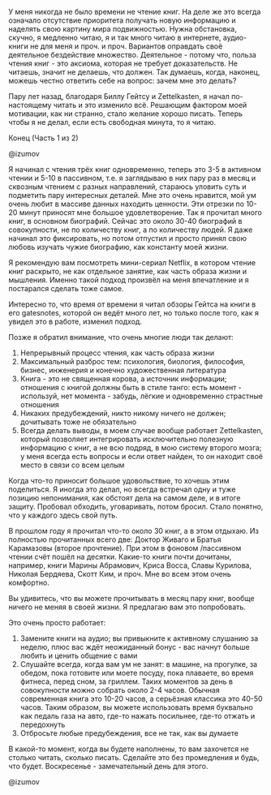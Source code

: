 У меня никогда не было времени не чтение книг. На деле же это всегда означало отсутствие приоритета получать новую информацию и наделять свою картину мира подвижностью. Нужна обстановка, скучно, я медленно читаю, я и так много читаю в интернете, аудио-книги не для меня и проч. и проч. Вариантов оправдать своё деятельное бездействие множество. Деятельное - потому что, польза чтения книг - это аксиома, которая не требует доказательств. Не читаешь, значит не делаешь, что должен. Так думаешь, когда, наконец, можешь честно ответить себе на вопрос: зачем мне это делать?

Пару лет назад, благодаря Биллу Гейтсу и Zettelkasten, я начал по-настоящему читать и это изменило всё. Решающим фактором моей мотивации, как ни странно, стало желание хорошо писать. Теперь чтобы я не делал, если есть свободная минута, то я читаю. 

Конец (Часть 1 из 2)

@izumov

Я начинал с чтения трёх книг одновременно, теперь это 3-5 в активном чтении и 5-10 в пассивном, т.е. я заглядываю в них пару раз в месяц и сквозным чтением с разных направлений, стараюсь уловить суть и подметить пару интересных деталей. Мне это очень нравится, мой ум очень любит в массиве данных находить ценности. Эти отрезки по 10-20 минут приносят мне большое удовлетворение. Так я прочитал много книг, в основном биографий. Сейчас это около 30-40 биографий в совокупности, не по количеству книг, а по количеству людей. Я даже начинал это фиксировать, но потом отпустил и просто принял свою любовь изучать чужие биографию, как константу моей жизни.

Я рекомендую вам посмотреть мини-сериал Netflix, в котором чтение книг раскрыто, не как отдельное занятие, как часть образа жизни и мышления. Именно такой подход произвёл на меня впечатление и я постарался сделать тоже самое. 

Интересно то, что время от времени я читал обзоры Гейтса на книги в его gatesnotes, которой он ведёт много лет, но только после того, как я увидел это в работе, изменил подход.

Позже я обратил внимание, что очень многие люди так делают: 
1) Непрерывный процесс чтения, как часть образа жизни
2) Максимальный разброс тем: психология, биология, философия, бизнес, инженерия и конечно художественная литература
3) Книга - это не священная корова, а источник информации; отношения с книгой должны быть в стиле танго: есть момент - используй, нет момента - забудь, лёгкие и одновременно страстные отношения
4) Никаких предубеждений, никто никому ничего не должен; дочитывать тоже не обязательно
5) Всегда делать выводы, в моем случае вообще работает Zettelkasten, который позволяет интегрировать исключительно полезную информацию с книг, а не всю подряд, в мою систему второго мозга; у меня всегда есть вопросы и если ответ найден, то он находит своё место в связи со всем целым

Когда что-то приносит большое удовольствие, то хочешь этим поделиться. Я иногда это делал, но всегда встречал одну и туже позицию непонимания, как обстоят дела на самом деле, и в итоге защиту. Пробовал обходить, уговаривать, потом бросил. Стало понятно, что у каждого здесь свой путь.

В прошлом году я прочитал что-то около 30 книг, а в этом отдыхаю. Из полностью прочитанных всего две: Доктор Живаго и Братья Карамазовы (второе прочтение). При этом в фоновом /пассивном чтении счёт пошёл на десятки. Какие-то книги почти дочитаны, например, книги Марины Абрамович, Криса Восса, Славы Курилова, Николая Бердяева, Скотт Ким, и проч. Мне во всем этом очень комфортно.

Вы удивитесь, что вы можете прочитывать в месяц пару книг, вообще ничего не меняя в своей жизни. Я предлагаю вам это попробовать.

Это очень просто работает:
1) Замените книги на аудио; вы привыкните к активному слушанию за неделю, плюс вас ждёт неожиданный бонус - вас начнут больше любить и ценить общение с вами
2) Слушайте всегда, когда вам ум не занят: в машине, на прогулке, за обедом, пока готовите или моете посуду, пока плаваете, во время фитнеса, перед сном, за гриллем. Таких моментов за день в совокупности можно собрать около 2-4 часов. Обычная современная книга это 10-20 часов, а серьёзная классика это 40-50 часов. Таким образом, вы можете использовать время буквально как педаль газа на авто, где-то нажать посильнее, где-то отжать и передохнуть
3) Отбросьте любые предубеждения, все не так, как вы думаете

В какой-то момент, когда вы будете наполнены, то вам захочется не столько читать, сколько писать. Сделайте это без промедления и будь, что будет. Воскресенье - замечательный день для этого.

@izumov
 